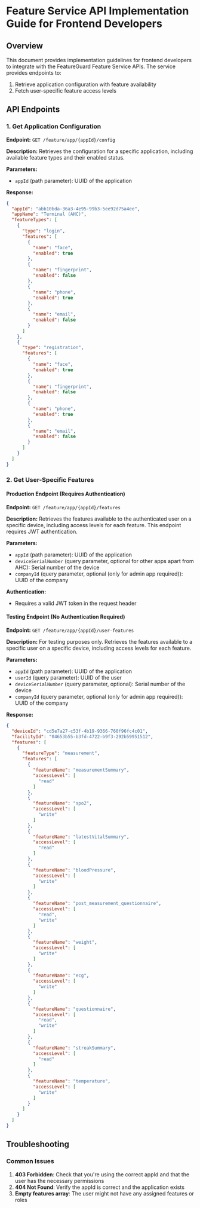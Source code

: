 # Feature Service API Implementation Guide for Frontend Developers

## Overview

This document provides implementation guidelines for frontend developers to integrate with the FeatureGuard Feature
Service APIs. The service provides endpoints to:

1. Retrieve application configuration with feature availability
2. Fetch user-specific feature access levels

## API Endpoints

### 1. Get Application Configuration

**Endpoint:** `GET /feature/app/{appId}/config`

**Description:** Retrieves the configuration for a specific application, including available feature types and their
enabled status.

**Parameters:**

- `appId` (path parameter): UUID of the application

**Response:**

```json
{
  "appId": "abb10bda-36a3-4e95-99b3-5ee92d75a4ee",
  "appName": "Terminal (AHC)",
  "featureTypes": [
    {
      "type": "login",
      "features": [
        {
          "name": "face",
          "enabled": true
        },
        {
          "name": "fingerprint",
          "enabled": false
        },
        {
          "name": "phone",
          "enabled": true
        },
        {
          "name": "email",
          "enabled": false
        }
      ]
    },
    {
      "type": "registration",
      "features": [
        {
          "name": "face",
          "enabled": true
        },
        {
          "name": "fingerprint",
          "enabled": false
        },
        {
          "name": "phone",
          "enabled": true
        },
        {
          "name": "email",
          "enabled": false
        }
      ]
    }
  ]
}
```

### 2. Get User-Specific Features

#### Production Endpoint (Requires Authentication)

**Endpoint:** `GET /feature/app/{appId}/features`

**Description:** Retrieves the features available to the authenticated user on a specific device, including access levels for
each feature. This endpoint requires JWT authentication.

**Parameters:**

- `appId` (path parameter): UUID of the application
- `deviceSerialNumber` (query parameter, optional for other apps apart from AHC): Serial number of the device
- `companyId` (query parameter, optional (only for admin app required)): UUID of the company

**Authentication:**
- Requires a valid JWT token in the request header

#### Testing Endpoint (No Authentication Required)

**Endpoint:** `GET /feature/app/{appId}/user-features`

**Description:** For testing purposes only. Retrieves the features available to a specific user on a specific device, including access levels for
each feature.

**Parameters:**

- `appId` (path parameter): UUID of the application
- `userId` (query parameter): UUID of the user
- `deviceSerialNumber` (query parameter, optional): Serial number of the device
- `companyId` (query parameter, optional (only for admin app required)): UUID of the company

**Response:**

```json
{
  "deviceId": "cd5e7a27-c53f-4b19-9366-760f96fc4c01",
  "facilityId": "04653b55-b3fd-4722-b9f3-292b59951512",
  "features": [
    {
      "featureType": "measurement",
      "features": [
        {
          "featureName": "measurementSummary",
          "accessLevel": [
            "read"
          ]
        },
        {
          "featureName": "spo2",
          "accessLevel": [
            "write"
          ]
        },
        {
          "featureName": "latestVitalSummary",
          "accessLevel": [
            "read"
          ]
        },
        {
          "featureName": "bloodPressure",
          "accessLevel": [
            "write"
          ]
        },
        {
          "featureName": "post_measurement_questionnaire",
          "accessLevel": [
            "read",
            "write"
          ]
        },
        {
          "featureName": "weight",
          "accessLevel": [
            "write"
          ]
        },
        {
          "featureName": "ecg",
          "accessLevel": [
            "write"
          ]
        },
        {
          "featureName": "questionnaire",
          "accessLevel": [
            "read",
            "write"
          ]
        },
        {
          "featureName": "streakSummary",
          "accessLevel": [
            "read"
          ]
        },
        {
          "featureName": "temperature",
          "accessLevel": [
            "write"
          ]
        }
      ]
    }
  ]
}
```

## Troubleshooting

### Common Issues

1. **403 Forbidden**: Check that you're using the correct appId and that the user has the necessary permissions
2. **404 Not Found**: Verify the appId is correct and the application exists
3. **Empty features array**: The user might not have any assigned features or roles
